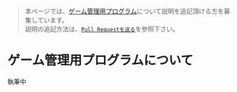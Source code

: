 >本ページでは、[ゲーム管理用プログラム](https://github.com/seigot/tetris/blob/master/game_manager/game_manager.py)について説明を追記頂ける方を募集しています。<br>
>説明の追記方法は、[`Pull Requestを送る`](https://github.com/seigot/tetris#pull-requestを送るoptional)を参照下さい。<br>

# ゲーム管理用プログラムについて
執筆中
